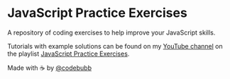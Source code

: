 # JavaScript Practice Exercises

A repository of coding exercises to help improve your JavaScript skills.

Tutorials with example solutions can be found on my [YouTube channel](https://youtube.com/codebubb) on the playlist [JavaScript Practice Exercises](https://www.youtube.com/watch?v=N65RvNkZFGE&list=PLpc_YvcwbxaSn6jn0VaTcG8A0Grgs1GSB&index=1).

Made with ☕️ by [@codebubb](https://twitter.com/codebubb)
